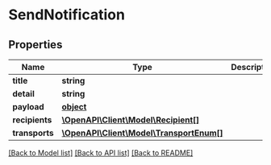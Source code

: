 # SendNotification

## Properties
Name | Type | Description | Notes
------------ | ------------- | ------------- | -------------
**title** | **string** |  | 
**detail** | **string** |  | 
**payload** | [**object**](.md) |  | 
**recipients** | [**\OpenAPI\Client\Model\Recipient[]**](Recipient.md) |  | 
**transports** | [**\OpenAPI\Client\Model\TransportEnum[]**](TransportEnum.md) |  | 

[[Back to Model list]](../../README.md#documentation-for-models) [[Back to API list]](../../README.md#documentation-for-api-endpoints) [[Back to README]](../../README.md)


